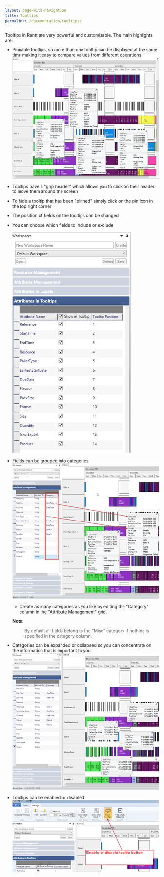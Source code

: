 ```yaml
---
layout: page-with-navigation
title: Tooltips
permalink: /documentation/tooltips/
---
```


Tooltips in Rantt are very powerful and customisable. The main highlights are:

- Pinnable tootlips, so more than one tooltip can be displayed at the same time making it easy to compare values from different operations
	![Tooltip](img/Tooltips.png)
	
- Tooltips have a "grip header" which allows you to click on their header to move them around the screen
- To hide a tooltip that has been "pinned" simply click on the pin icon in the top right corner
- The position of fields on the tooltips can be changed
- You can choose which fields to include or exclude

	![Tooltip Settings](img/TooltipSettings.png)

- Fields can be grouped into categories
	![Tooltip Categories](img/ExpandedTooltips.png)
	
	- Create as many categories as you like by editing the "Category" column in the "Attribute Management" grid.
	
	**Note:** 
    > By default all fields belong to the "Misc" category if nothing is specified in the category column.
	
- Categories can be expanded or collapsed so you can concentrate on the information that is important to you
	![Tooltip Collapsed](img/CollapsedTooltips.png)
	
- Tooltips can be enabled or disabled
	![Tooltip Button](img/TooltipButton.png)

